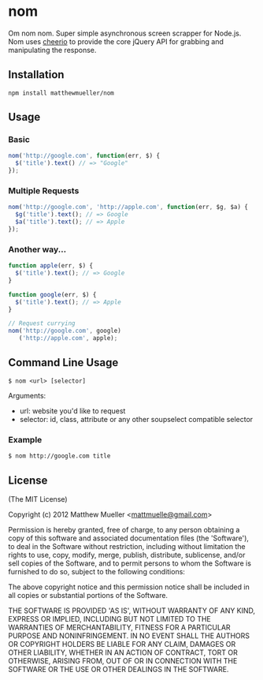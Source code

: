 # nom #

Om nom nom. Super simple asynchronous screen scrapper for Node.js. Nom uses [cheerio](http://github.com/MatthewMueller/cheerio) to provide the core jQuery API for grabbing and manipulating the response.
  
## Installation ##

`npm install matthewmueller/nom`

## Usage ##

### Basic ###

```js    
nom('http://google.com', function(err, $) {
  $('title').text() // => "Google"
});
```

### Multiple Requests ###

```js
nom('http://google.com', 'http://apple.com', function(err, $g, $a) {
  $g('title').text(); // => Google
  $a('title').text(); // => Apple
});
```

### Another way... ###

```js
function apple(err, $) {
  $('title').text(); // => Google
}

function google(err, $) {
  $('title').text(); // => Apple
}

// Request currying
nom('http://google.com', google)
   ('http://apple.com', apple);
```

## Command Line Usage ##

    $ nom <url> [selector] 

Arguments: 
* url: website you'd like to request
* selector: id, class, attribute or any other soupselect compatible selector

### Example ###

    $ nom http://google.com title

## License 

(The MIT License)

Copyright (c) 2012 Matthew Mueller &lt;mattmuelle@gmail.com&gt;

Permission is hereby granted, free of charge, to any person obtaining
a copy of this software and associated documentation files (the
'Software'), to deal in the Software without restriction, including
without limitation the rights to use, copy, modify, merge, publish,
distribute, sublicense, and/or sell copies of the Software, and to
permit persons to whom the Software is furnished to do so, subject to
the following conditions:

The above copyright notice and this permission notice shall be
included in all copies or substantial portions of the Software.

THE SOFTWARE IS PROVIDED 'AS IS', WITHOUT WARRANTY OF ANY KIND,
EXPRESS OR IMPLIED, INCLUDING BUT NOT LIMITED TO THE WARRANTIES OF
MERCHANTABILITY, FITNESS FOR A PARTICULAR PURPOSE AND NONINFRINGEMENT.
IN NO EVENT SHALL THE AUTHORS OR COPYRIGHT HOLDERS BE LIABLE FOR ANY
CLAIM, DAMAGES OR OTHER LIABILITY, WHETHER IN AN ACTION OF CONTRACT,
TORT OR OTHERWISE, ARISING FROM, OUT OF OR IN CONNECTION WITH THE
SOFTWARE OR THE USE OR OTHER DEALINGS IN THE SOFTWARE.

